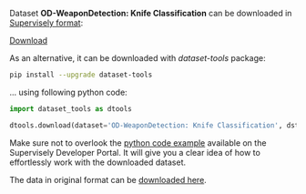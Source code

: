 Dataset **OD-WeaponDetection: Knife Classification** can be downloaded in [Supervisely format](https://developer.supervisely.com/api-references/supervisely-annotation-json-format):

 [Download](https://assets.supervisely.com/supervisely-supervisely-assets-public/teams_storage/X/b/LG/BsUMxwUsCUQY6zorQvaqIxHKJkH07jpKnDjFBJi9GVG8UGhwpK9JnzMRiNmXMzKk1JZRfaG4OyCjXvGk0MGt3JwaV7cXQc0mgPBI15dBhdkxBixTK48TXjx5MUvL.tar)

As an alternative, it can be downloaded with *dataset-tools* package:
``` bash
pip install --upgrade dataset-tools
```

... using following python code:
``` python
import dataset_tools as dtools

dtools.download(dataset='OD-WeaponDetection: Knife Classification', dst_dir='~/dataset-ninja/')
```
Make sure not to overlook the [python code example](https://developer.supervisely.com/getting-started/python-sdk-tutorials/iterate-over-a-local-project) available on the Supervisely Developer Portal. It will give you a clear idea of how to effortlessly work with the downloaded dataset.

The data in original format can be [downloaded here](https://drive.google.com/file/d/1Szc920DAh5kU8Qk38Doq0znEVR1QmTZS/view?usp=sharing).
